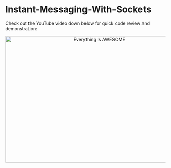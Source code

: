 # Instant-Messaging-With-Sockets

Check out the YouTube video down below for quick code review and demonstration:

<div align="center">
      <a href="https://youtu.be/G-nX1muP4XY">
     <img 
      src="https://img.youtube.com/vi/G-nX1muP4XY/0.jpg" 
      alt="Everything Is AWESOME" 
      height="400" width="575">
      </a>
    </div>
